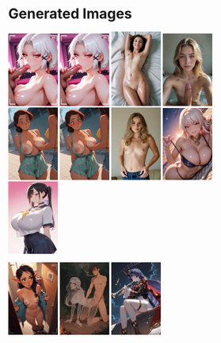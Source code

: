# Generated Images



<img src="2025_10_10_01_thumb.webp" width="100"/> <img src="2025_10_10_02_thumb.webp" width="100"/> <img src="2025_10_10_03_thumb.webp" width="100"/> <img src="2025_10_10_04_thumb.webp" width="100"/> <img src="2025_10_10_05_thumb.webp" width="100"/> <img src="2025_10_10_06_thumb.webp" width="100"/> <img src="2025_10_10_07_thumb.webp" width="100"/> <img src="2025_10_10_08_thumb.webp" width="100"/> <img src="2025_10_10_09_thumb.webp" width="100"/>

<img src="2025_10_10_10_thumb.webp" width="100"/> <img src="2025_10_10_11_thumb.webp" width="100"/> <img src="2025_10_10_12_thumb.webp" width="100"/>